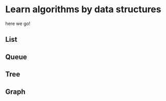 # Learn algorithms by data structures

here we go!



## List







## Queue







## Tree







## Graph